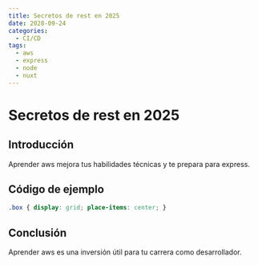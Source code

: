 ```yaml
---
title: Secretos de rest en 2025
date: 2028-09-24
categories:
  - CI/CD
tags:
  - aws
  - express
  - node
  - nuxt
---
```


# Secretos de rest en 2025

## Introducción

Aprender aws mejora tus habilidades técnicas y te prepara para express.

## Código de ejemplo

```css
.box { display: grid; place-items: center; }
```

## Conclusión

Aprender aws es una inversión útil para tu carrera como desarrollador.